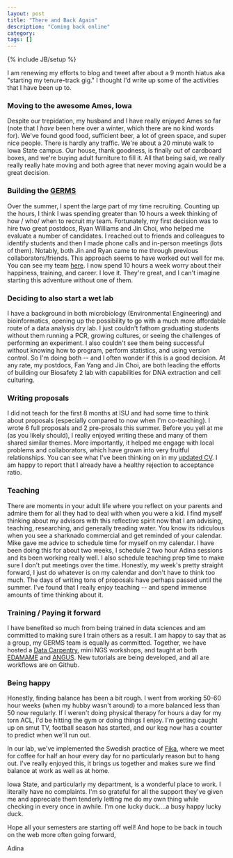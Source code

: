 ```yaml
---
layout: post
title: "There and Back Again"
description: "Coming back online"
category: 
tags: []
---
```

{% include JB/setup %}

I am renewing my efforts to blog and tweet after about a 9 month hiatus aka "starting my tenure-track gig."  I thought I'd write up some of the activities that I have been up to.

### Moving to the awesome Ames, Iowa

Despite our trepidation, my husband and I have really enjoyed Ames so far (note that I *have* been here over a winter, which there are no kind words for).  We've found good food, sufficient beer, a lot of green space, and super nice people.  There is hardly any traffic.  We're about a 20 minute walk to Iowa State campus.  Our house, thank goodness, is finally out of cardboard boxes, and we're buying adult furniture to fill it.  All that being said, we really really really hate moving and both agree that never moving again would be a great decision.

### Building the [GERMS](www.germslab.org)

Over the summer, I spent the large part of my time recruiting.  Counting up the hours, I think I was spending greater than 10 hours a week thinking of how / who/ when to recruit my team.  Fortunately, my first decision was to hire two great postdocs, Ryan Williams and Jin Choi, who helped me evaluate a number of candidates.  I reached out to friends and colleagues to identify students and then I made phone calls and in-person meetings (lots of them).   Notably, both Jin and Ryan came to me through previous collaborators/friends.  This approach seems to have worked out well for me.  You can see my team [here](www.germslab.org/people).  I now spend 10 hours a week worry about their happiness, training, and career.  I love it.  They're great, and I can't imagine starting this adventure without one of them.

### Deciding to also start a wet lab

I have a background in both microbiology (Environmental Engineering) and bioinformatics, opening up the possibility to go with a much more affordable route of a data analysis dry lab.  I just couldn't fathom graduating students without them running a PCR, growing cultures, or seeing the challenges of performing an experiment.  I also couldn't see them being successful without knowing how to program, perform statistics, and using version control.  So I'm doing both -- and I often wonder if this is a good decision.  At any rate, my postdocs, Fan Yang and Jin Choi, are both leading the efforts of building our Biosafety 2 lab with capabilities for DNA extraction and cell culturing.  

### Writing proposals

I did not teach for the first 8 months at ISU and had some time to think about proposals (especially compared to now when I'm co-teaching).  I wrote 6 full proposals and 2 pre-prosals this summer.  Before you yell at me (as you likely should), I really enjoyed writing these and many of them shared similar themes.  More importantly, it helped me engage with local problems and collaborators, which have grown into very fruitful relationships.   You can see what I've been thinking on in my [updated CV](https://github.com/germs-lab/germs-lab.github.com/raw/master/research/cv.pdf).  I am happy to report that I already have a healthy rejection to acceptance ratio.  

### Teaching

There are moments in your adult life where you reflect on your parents and admire them for all they had to deal with when you were a kid.  I find myself thinking about my advisors with this reflective spirit now that I am advising, teaching, researching, and generally treading water.  You know its ridiculous when you see a sharknado commercial and get reminded of your calendar.  Mike gave me advice to schedule time for myself on my calendar.  I have been doing this for about two weeks, I schedule 2 two hour Adina sessions and its been working really well.  I also schedule teaching prep time to make sure I don't put meetings over the time.  Honestly, my week's pretty straight forward, I just do whatever is on my calendar and don't have to think too much.  The days of writing tons of proposals have perhaps passed until the summer.  I've found that I really enjoy teaching -- and spend immense amounts of time thinking about it.

### Training / Paying it forward

I have benefited so much from being trained in data sciences and am committed to making sure I train others as a result.  I am happy to say that as a group, my GERMS team is equally as committed.  Together, we have hosted a [Data Carpentry](http://datacarpentry.github.io/2015-08-24-ISU/), mini NGS workshops, and taught at both [EDAMAME](https://github.com/edamame-course/2015-tutorials/wiki) and [ANGUS](http://angus.readthedocs.org/en/2015/).  New tutorials are being developed, and all are workflows are on Github.  

### Being happy

Honestly, finding balance has been a bit rough.  I went from working 50-60 hour weeks (when my hubby wasn't around) to a more balanced less than 50 now regularly.  If I weren't doing physical therapy for hours a day for my torn ACL, I'd be hitting the gym or doing things I enjoy.  I'm getting caught up on smut TV, football season has started, and our keg now has a counter to predict when we'll run out.

In our lab, we've implemented the Swedish practice of [Fika](https://en.wikipedia.org/wiki/Fika_(culture)), where we meet for coffee for half an hour every day for no particularly reason but to hang out.  I've really enjoyed this, it brings us together and makes sure we find balance at work as well as at home.

Iowa State, and particularly my department, is a wonderful place to work.  I literally have no complaints.  I'm so grateful for all the support they've given me and appreciate them tenderly letting me do my own thing while checking in every once in awhile.  I'm one lucky duck....a busy happy lucky duck.

Hope all your semesters are starting off well!  And hope to be back in touch on the web more often going forward,

Adina


